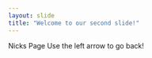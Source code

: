 ```yaml
---
layout: slide
title: "Welcome to our second slide!"
---
```

Nicks Page
Use the left arrow to go back!
